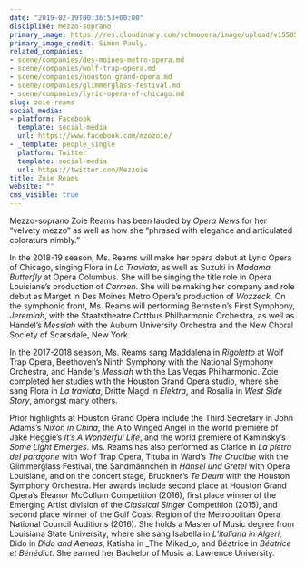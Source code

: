 ```yaml
---
date: "2019-02-19T00:36:53+00:00"
discipline: Mezzo-soprano
primary_image: https://res.cloudinary.com/schmopera/image/upload/v1550536469/media/2019/02/ZoieReams.jpg
primary_image_credit: Simon Pauly.
related_companies:
- scene/companies/des-moines-metro-opera.md
- scene/companies/wolf-trap-opera.md
- scene/companies/houston-grand-opera.md
- scene/companies/glimmerglass-festival.md
- scene/companies/lyric-opera-of-chicago.md
slug: zoie-reams
social_media:
- platform: Facebook
  template: social-media
  url: https://www.facebook.com/mzozoie/
- _template: people_single
  platform: Twitter
  template: social-media
  url: https://twitter.com/Mezzoie
title: Zoie Reams
website: ""
cms_visible: true
---
```

Mezzo-soprano Zoie Reams has been lauded by _Opera News_ for her “velvety mezzo” as well as how she “phrased with elegance and articulated coloratura nimbly.”

In the 2018-19 season, Ms. Reams will make her opera debut at Lyric Opera of Chicago, singing Flora in _La Traviata_, as well as Suzuki in _Madama Butterfly_ at Opera Columbus. She will be singing the title role in Opera Louisiane’s production of _Carmen_. She will be making her company and role debut as Marget in Des Moines Metro Opera’s production of _Wozzeck._ On the symphonic front, Ms. Reams will performing Bernstein’s First Symphony, _Jeremiah_, with the Staatstheatre Cottbus Philharmonic Orchestra, as well as Handel’s _Messiah_ with the Auburn University Orchestra and the New Choral Society of Scarsdale, New York.

In the 2017-2018 season, Ms. Reams sang Maddalena in _Rigoletto_ at Wolf Trap Opera, Beethoven’s Ninth Symphony with the National Symphony Orchestra, and Handel’s _Messiah_ with the Las Vegas Philharmonic. Zoie completed her studies with the Houston Grand Opera studio, where she sang Flora in _La traviata_, Dritte Magd in _Elektra_, and Rosalia in _West Side Story_, amongst many others.

Prior highlights at Houston Grand Opera include the Third Secretary in John Adams’s _Nixon in China_, the Alto Winged Angel in the world premiere of Jake Heggie’s _It’s A Wonderful Life_, and the world premiere of Kaminsky’s _Some Light Emerges_. Ms. Reams has also performed as Clarice in _La pietra del paragone_ with Wolf Trap Opera, Tituba in Ward’s _The Crucible_ with the Glimmerglass Festival, the Sandmännchen in _Hänsel und Gretel_ with Opera Louisiane, and on the concert stage, Bruckner’s _Te Deum_ with the Houston Symphony Orchestra. Her awards include second place at Houston Grand Opera’s Eleanor McCollum Competition (2016), first place winner of the Emerging Artist division of the _Classical Singer_ Competition (2015), and second place winner of the Gulf Coast Region of the Metropolitan Opera National Council Auditions (2016). She holds a Master of Music degree from Louisiana State University, where she sang Isabella in _L’italiana in Algeri_, Dido in _Dido and Aeneas_, Katisha in _The Mikad_o, and Béatrice in _Béatrice et Bénédict_. She earned her Bachelor of Music at Lawrence University.